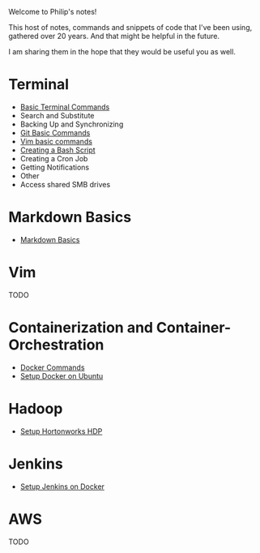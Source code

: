 Welcome to Philip's notes!

This host of notes, commands and snippets of code that I've been using, gathered over 20 years. And that might be helpful in the future.

I am sharing them in the hope that they would be useful you as well.

# Terminal
* [Basic Terminal Commands](./terminal/basic-commands-terminal.md)
* Search and Substitute
* Backing Up and Synchronizing
* [Git Basic Commands](./terminal/git-basic-commands-terminal.md)
* [Vim basic commands](./terminal/vim-basic-commands.md)
* [Creating a Bash Script](./terminal/creating-bash-script.md)
* Creating a Cron Job
* Getting Notifications
* Other
* Access shared SMB drives

# Markdown Basics
* [Markdown Basics](./markdown/markdown-basics.md)

# Vim 
TODO

# Containerization and Container-Orchestration
* [Docker Commands](./containers/docker-commands)
* [Setup Docker on Ubuntu](/containers/setup-docker-on-ubuntu.md)


# Hadoop 
* [Setup Hortonworks HDP](./hadoop/setup-hortonworks-hdp.md)

# Jenkins
* [Setup Jenkins on Docker](./jenkins/setup-jenkins-on-docker.md)

# AWS 
TODO
